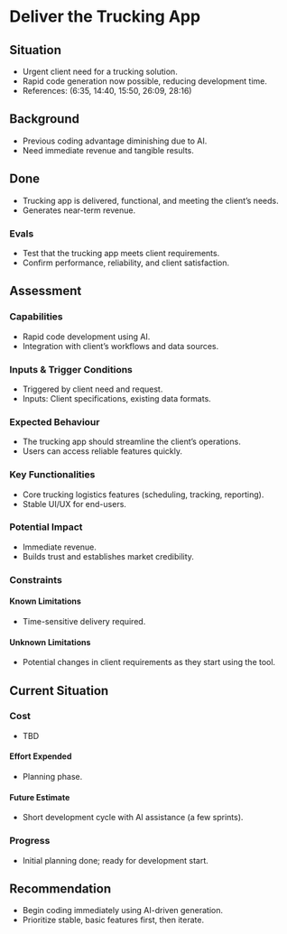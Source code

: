 # Deliver the Trucking App

## Situation

- Urgent client need for a trucking solution.
- Rapid code generation now possible, reducing development time.
- References: (6:35, 14:40, 15:50, 26:09, 28:16)

## Background

- Previous coding advantage diminishing due to AI.
- Need immediate revenue and tangible results.

## Done

- Trucking app is delivered, functional, and meeting the client’s needs.
- Generates near-term revenue.

### Evals

- Test that the trucking app meets client requirements.
- Confirm performance, reliability, and client satisfaction.

## Assessment

### Capabilities

- Rapid code development using AI.
- Integration with client’s workflows and data sources.

### Inputs & Trigger Conditions

- Triggered by client need and request.
- Inputs: Client specifications, existing data formats.

### Expected Behaviour

- The trucking app should streamline the client’s operations.
- Users can access reliable features quickly.

### Key Functionalities

- Core trucking logistics features (scheduling, tracking, reporting).
- Stable UI/UX for end-users.

### Potential Impact

- Immediate revenue.
- Builds trust and establishes market credibility.

### Constraints

#### Known Limitations

- Time-sensitive delivery required.

#### Unknown Limitations

- Potential changes in client requirements as they start using the tool.

## Current Situation

### Cost

- TBD

#### Effort Expended

- Planning phase.

#### Future Estimate

- Short development cycle with AI assistance (a few sprints).

### Progress

- Initial planning done; ready for development start.

## Recommendation

- Begin coding immediately using AI-driven generation.
- Prioritize stable, basic features first, then iterate.
